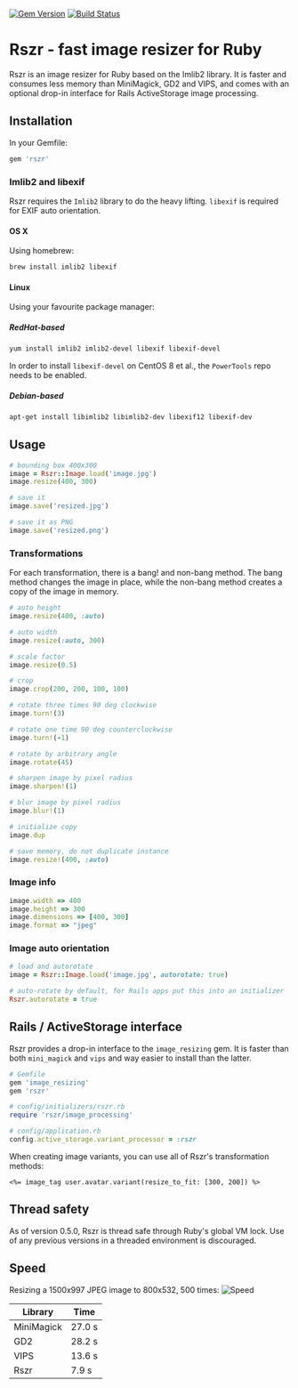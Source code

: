 [![Gem Version](https://badge.fury.io/rb/rszr.svg)](http://badge.fury.io/rb/rszr) [![Build Status](https://travis-ci.org/mtgrosser/rszr.svg)](https://travis-ci.org/mtgrosser/rszr)
# Rszr - fast image resizer for Ruby

Rszr is an image resizer for Ruby based on the Imlib2 library.
It is faster and consumes less memory than MiniMagick, GD2 and VIPS, and comes with an optional drop-in interface for Rails ActiveStorage image processing.

## Installation

In your Gemfile:

```ruby
gem 'rszr'
```

### Imlib2 and libexif

Rszr requires the `Imlib2` library to do the heavy lifting.
`libexif` is required for EXIF auto orientation.

#### OS X

Using homebrew:

```bash
brew install imlib2 libexif
```

#### Linux

Using your favourite package manager:

##### RedHat-based

```bash
yum install imlib2 imlib2-devel libexif libexif-devel
```

In order to install `libexif-devel` on CentOS 8 et al., the `PowerTools` repo needs to be enabled.

##### Debian-based

```bash
apt-get install libimlib2 libimlib2-dev libexif12 libexif-dev
```

## Usage

```ruby
# bounding box 400x300
image = Rszr::Image.load('image.jpg')
image.resize(400, 300)

# save it
image.save('resized.jpg')

# save it as PNG
image.save('resized.png')
```

### Transformations

For each transformation, there is a bang! and non-bang method.
The bang method changes the image in place, while the non-bang method
creates a copy of the image in memory.

```ruby
# auto height
image.resize(400, :auto)

# auto width
image.resize(:auto, 300)

# scale factor
image.resize(0.5)

# crop
image.crop(200, 200, 100, 100)

# rotate three times 90 deg clockwise
image.turn!(3)

# rotate one time 90 deg counterclockwise
image.turn!(-1)

# rotate by arbitrary angle
image.rotate(45)

# sharpen image by pixel radius
image.sharpen!(1)

# blur image by pixel radius
image.blur!(1)

# initialize copy
image.dup

# save memory, do not duplicate instance
image.resize!(400, :auto)
```

### Image info
```ruby
image.width => 400
image.height => 300
image.dimensions => [400, 300]
image.format => "jpeg"
```

### Image auto orientation

```ruby
# load and autorotate
image = Rszr::Image.load('image.jpg', autorotate: true)

# auto-rotate by default, for Rails apps put this into an initializer
Rszr.autorotate = true
```

## Rails / ActiveStorage interface

Rszr provides a drop-in interface to the `image_resizing` gem.
It is faster than both `mini_magick` and `vips` and way easier to install than the latter.

```ruby
# Gemfile
gem 'image_resizing'
gem 'rszr'

# config/initializers/rszr.rb
require 'rszr/image_processing'

# config/application.rb
config.active_storage.variant_processor = :rszr
```

When creating image variants, you can use all of Rszr's transformation methods:

```erb
<%= image_tag user.avatar.variant(resize_to_fit: [300, 200]) %>
```

## Thread safety

As of version 0.5.0, Rszr is thread safe through Ruby's global VM lock.
Use of any previous versions in a threaded environment is discouraged.

## Speed

Resizing a 1500x997 JPEG image to 800x532, 500 times:
![Speed](https://github.com/mtgrosser/rszr/blob/master/benchmark/speed.png)


Library         | Time
----------------|-----------
MiniMagick      | 27.0 s
GD2             | 28.2 s
VIPS            | 13.6 s
Rszr            |  7.9 s
